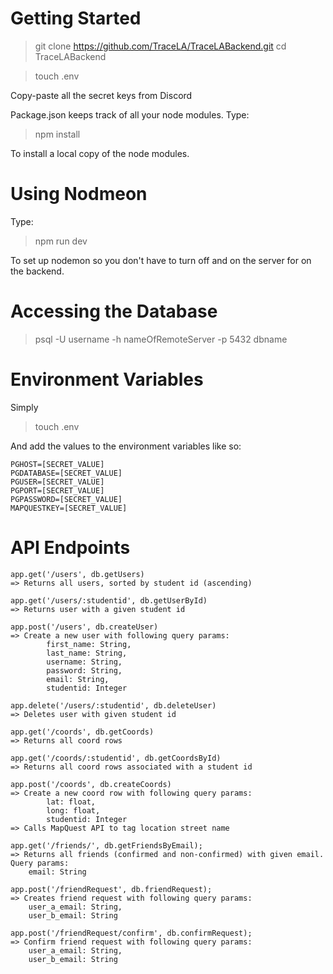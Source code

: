 # Getting Started

> git clone https://github.com/TraceLA/TraceLABackend.git
> cd TraceLABackend

> touch .env

Copy-paste all the secret keys from Discord

Package.json keeps track of all your node modules. Type:
> npm install

To install a local copy of the node modules.

# Using Nodmeon
Type:
> npm run dev

To set up nodemon so you don't have to turn off and on the server for on the backend.


# Accessing the Database

> psql -U username -h nameOfRemoteServer -p 5432 dbname

# Environment Variables

Simply
> touch .env

And add the values to the environment variables like so:
```
PGHOST=[SECRET_VALUE]
PGDATABASE=[SECRET_VALUE]
PGUSER=[SECRET_VALUE]
PGPORT=[SECRET_VALUE]
PGPASSWORD=[SECRET_VALUE]
MAPQUESTKEY=[SECRET_VALUE]
```

# API Endpoints

```
app.get('/users', db.getUsers) 
=> Returns all users, sorted by student id (ascending)

app.get('/users/:studentid', db.getUserById)
=> Returns user with a given student id

app.post('/users', db.createUser)
=> Create a new user with following query params:
        first_name: String,
        last_name: String,
        username: String,
        password: String,
        email: String,
        studentid: Integer

app.delete('/users/:studentid', db.deleteUser)
=> Deletes user with given student id

app.get('/coords', db.getCoords)
=> Returns all coord rows

app.get('/coords/:studentid', db.getCoordsById)
=> Returns all coord rows associated with a student id

app.post('/coords', db.createCoords)
=> Create a new coord row with following query params:
        lat: float,
        long: float,
        studentid: Integer
=> Calls MapQuest API to tag location street name

app.get('/friends/', db.getFriendsByEmail);
=> Returns all friends (confirmed and non-confirmed) with given email. Query params:
    email: String

app.post('/friendRequest', db.friendRequest);
=> Creates friend request with following query params:
    user_a_email: String,
    user_b_email: String

app.post('/friendRequest/confirm', db.confirmRequest);
=> Confirm friend request with following query params:
    user_a_email: String,
    user_b_email: String

```
